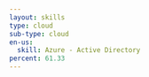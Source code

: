 ```yaml
---
layout: skills
type: cloud
sub-type: cloud
en-us:
  skill: Azure - Active Directory
percent: 61.33
---
```

